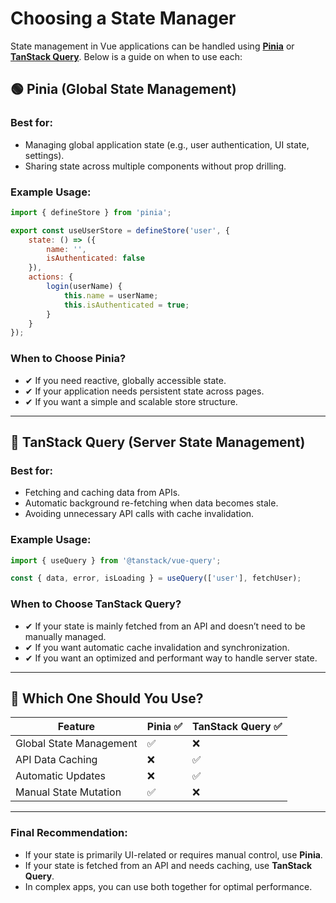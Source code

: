 # Choosing a State Manager

State management in Vue applications can be handled using [**Pinia**](https://pinia.vuejs.org/introduction.html) or [**TanStack Query**](https://tanstack.com/query/latest/docs/framework/vue/overview). Below is a guide on when to use each:

## 🟢 Pinia (Global State Management)

### **Best for:**
- Managing global application state (e.g., user authentication, UI state, settings).
- Sharing state across multiple components without prop drilling.

### **Example Usage:**
```js
import { defineStore } from 'pinia';

export const useUserStore = defineStore('user', {
    state: () => ({
        name: '',
        isAuthenticated: false
    }),
    actions: {
        login(userName) {
            this.name = userName;
            this.isAuthenticated = true;
        }
    }
});
```

### **When to Choose Pinia?**
- ✔ If you need reactive, globally accessible state.
- ✔ If your application needs persistent state across pages.
- ✔ If you want a simple and scalable store structure.

---

## 🔵 TanStack Query (Server State Management)

### **Best for:**
- Fetching and caching data from APIs.
- Automatic background re-fetching when data becomes stale.
- Avoiding unnecessary API calls with cache invalidation.

### **Example Usage:**
```js
import { useQuery } from '@tanstack/vue-query';

const { data, error, isLoading } = useQuery(['user'], fetchUser);
```

### **When to Choose TanStack Query?**
- ✔ If your state is mainly fetched from an API and doesn’t need to be manually managed.
- ✔ If you want automatic cache invalidation and synchronization.
- ✔ If you want an optimized and performant way to handle server state.

---

## 🤔 Which One Should You Use?

| Feature                  | Pinia ✅ | TanStack Query ✅ |
|--------------------------|----------|-------------------|
| Global State Management  | ✅        | ❌                |
| API Data Caching         | ❌        | ✅                |
| Automatic Updates        | ❌        | ✅                |
| Manual State Mutation    | ✅        | ❌                |

---

### **Final Recommendation:**
- If your state is primarily UI-related or requires manual control, use **Pinia**.
- If your state is fetched from an API and needs caching, use **TanStack Query**.
- In complex apps, you can use both together for optimal performance.
